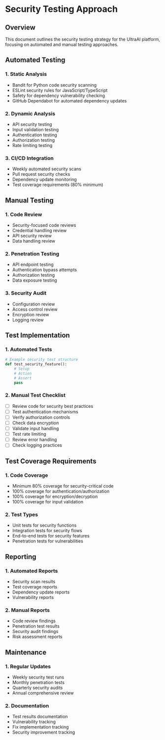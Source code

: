 # Security Testing Approach

## Overview

This document outlines the security testing strategy for the UltraAI platform, focusing on automated and manual testing approaches.

## Automated Testing

### 1. Static Analysis

- Bandit for Python code security scanning
- ESLint security rules for JavaScript/TypeScript
- Safety for dependency vulnerability checking
- GitHub Dependabot for automated dependency updates

### 2. Dynamic Analysis

- API security testing
- Input validation testing
- Authentication testing
- Authorization testing
- Rate limiting testing

### 3. CI/CD Integration

- Weekly automated security scans
- Pull request security checks
- Dependency update monitoring
- Test coverage requirements (80% minimum)

## Manual Testing

### 1. Code Review

- Security-focused code reviews
- Credential handling review
- API security review
- Data handling review

### 2. Penetration Testing

- API endpoint testing
- Authentication bypass attempts
- Authorization testing
- Data exposure testing

### 3. Security Audit

- Configuration review
- Access control review
- Encryption review
- Logging review

## Test Implementation

### 1. Automated Tests

```python
# Example security test structure
def test_security_feature():
    # Setup
    # Action
    # Assert
    pass
```

### 2. Manual Test Checklist

- [ ] Review code for security best practices
- [ ] Test authentication mechanisms
- [ ] Verify authorization controls
- [ ] Check data encryption
- [ ] Validate input handling
- [ ] Test rate limiting
- [ ] Review error handling
- [ ] Check logging practices

## Test Coverage Requirements

### 1. Code Coverage

- Minimum 80% coverage for security-critical code
- 100% coverage for authentication/authorization
- 100% coverage for encryption/decryption
- 100% coverage for input validation

### 2. Test Types

- Unit tests for security functions
- Integration tests for security flows
- End-to-end tests for security features
- Penetration tests for vulnerabilities

## Reporting

### 1. Automated Reports

- Security scan results
- Test coverage reports
- Dependency update reports
- Vulnerability reports

### 2. Manual Reports

- Code review findings
- Penetration test results
- Security audit findings
- Risk assessment reports

## Maintenance

### 1. Regular Updates

- Weekly security test runs
- Monthly penetration tests
- Quarterly security audits
- Annual comprehensive review

### 2. Documentation

- Test results documentation
- Vulnerability tracking
- Fix implementation tracking
- Security improvement tracking
